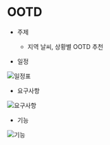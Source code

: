 # OOTD

- 주제
  - 지역 날씨, 상황별 OOTD 추천


- 일정

![일정표](https://user-images.githubusercontent.com/90664405/236689278-6b3a984c-5312-4a61-bff7-977db11e425e.png)


- 요구사항

![요구사항](https://user-images.githubusercontent.com/90664405/236689405-d144f826-0b79-40f1-a07f-db0cbe60db6d.png)

- 기능

![기능](https://user-images.githubusercontent.com/90664405/236689406-b1aae183-a1f3-4c09-803c-79a1ff3e245e.png)

